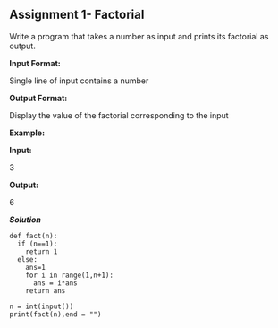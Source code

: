 ## Assignment 1- Factorial
Write a program that takes a number as input and prints its factorial as output.

**Input Format:**

Single line of input contains a number

**Output Format:**

Display the value of the factorial corresponding to the input

**Example:**

__Input:__

3

__Output:__

6

__*Solution*__
```
def fact(n):
  if (n==1):
    return 1
  else:
    ans=1
    for i in range(1,n+1):
      ans = i*ans
    return ans
    
n = int(input())
print(fact(n),end = "")
```
